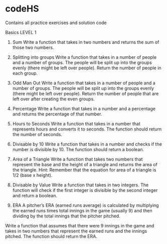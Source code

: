 # codeHS
Contains all practice exercises and solution code

Basics LEVEL 1
1. Sum
Write a function that takes in two numbers and returns the sum of those two numbers.

2. Splitting into groups
Write a function that takes in a number of people and a number of groups. The people will be split up into the groups evenly (there might be left over people). Return the number of people in each group. 

3. Odd Man Out
Write a function that takes in a number of people and a number of groups. The people will be split up into the groups evenly (there might be left over people). Return the number of people that are left over after creating the even groups.

4. Percentage
Write a function that takes in a number and a percentage and returns the percentage of that number.

5. Hours to Seconds
Write a function that takes in a number that represents hours and converts it to seconds. The function should return the number of seconds.

6. Divisable by 10
Write a function that takes in a number and checks if the number is divisible by 10. The function should return a boolean.

7. Area of a Triangle
Write a function that takes two numbers that represent the base and the height of a triangle and returns the area of the triangle.
Hint: Remember that the equation for area of a triangle is 1/2 (base x height).

8. Divisable by Value
Write a function that takes in two integers. The function will check if the first integer is divisible by the second integer and return a boolean.

9. ERA
A pitcher’s ERA (earned runs average) is calculated by multiplying the earned runs times total innings in the game (usually 9) and then dividing by the total innings that the pitcher pitched.

Write a function that assumes that there were 9 innings in the game and takes in two numbers that represent the earned runs and the innings pitched. The function should return the ERA.    
